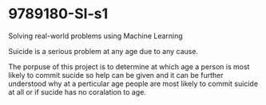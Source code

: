 # 9789180-SI-s1

Solving real-world problems using Machine Learning

Suicide is a serious problem at any age due to any cause.
 
The porpuse of this project is to determine at which age a person is most likely to commit sucide so help can be given and it can be further understood why at a perticular age people are most likely to commit suicide at all or if sucide has no coralation to age.
